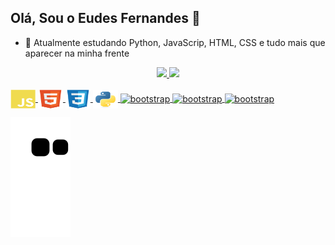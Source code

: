 ## Olá, Sou o Eudes Fernandes 👋

- 🌱 Atualmente estudando Python, JavaScrip, HTML, CSS e tudo mais que aparecer na minha frente

<div align="center">
  <a href="https://github.com/EudimJS">
  <img height="150em" src="https://github-readme-stats.vercel.app/api?username=EudimJS&show_icons=true&theme=dark&include_all_commits=true&count_private=true"/>
  <img height="150em" src="https://github-readme-stats.vercel.app/api/top-langs/?username=EudimJS&layout=compact&langs_count=7&theme=dark"/>
</div>
<div style="display: inline_block"><br>
  <img align="center" alt="Js" height="30" width="40" src="https://raw.githubusercontent.com/devicons/devicon/master/icons/javascript/javascript-plain.svg">
  <img align="center" alt="HTML" height="30" width="40" src="https://raw.githubusercontent.com/devicons/devicon/master/icons/html5/html5-original.svg">
  <img align="center" alt="CSS" height="30" width="40" src="https://raw.githubusercontent.com/devicons/devicon/master/icons/css3/css3-original.svg">
  <img align="center" alt="Python" height="30" width="40" src="https://raw.githubusercontent.com/devicons/devicon/master/icons/python/python-original.svg">
  <img align="center" alt="bootstrap" height="30" width="40" src="https://cdn.jsdelivr.net/gh/devicons/devicon/icons/bootstrap/bootstrap-original.svg">
  <img align="center" alt="bootstrap" height="30" width="40" src="https://cdn.jsdelivr.net/gh/devicons/devicon/icons/flutter/flutter-original.svg">
  <img align="center" alt="bootstrap" height="30" width="40" src="https://cdn.jsdelivr.net/gh/devicons/devicon/icons/dart/dart-original.svg">
</div>

![Snake animation](https://github.com/rafaballerini/rafaballerini/blob/output/github-contribution-grid-snake.svg)
